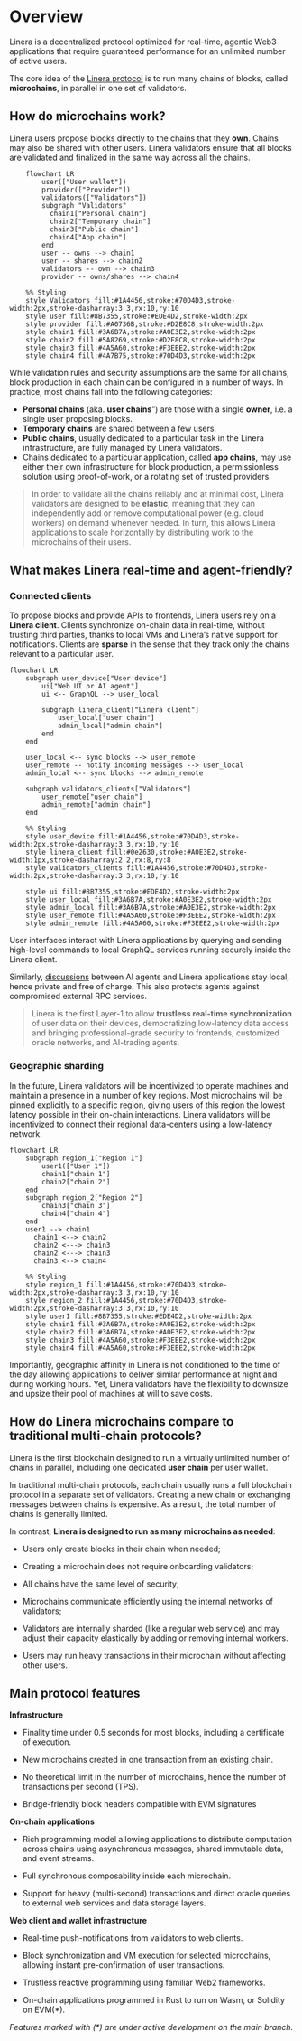 # Overview

Linera is a decentralized protocol optimized for real-time, agentic Web3
applications that require guaranteed performance for an unlimited number of
active users.

The core idea of the [Linera protocol](https://linera.io/whitepaper) is to run
many chains of blocks, called **microchains**, in parallel in one set of
validators.

## How do microchains work?

Linera users propose blocks directly to the chains that they **own**. Chains may
also be shared with other users. Linera validators ensure that all blocks are
validated and finalized in the same way across all the chains.

```mermaid
    flowchart LR
        user(["User wallet"])
        provider(["Provider"])
        validators(["Validators"])
        subgraph "Validators"
          chain1["Personal chain"]
          chain2["Temporary chain"]
          chain3["Public chain"]
          chain4["App chain"]
        end
        user -- owns --> chain1
        user -- shares --> chain2
        validators -- own --> chain3
        provider -- owns/shares --> chain4

    %% Styling
    style Validators fill:#1A4456,stroke:#70D4D3,stroke-width:2px,stroke-dasharray:3 3,rx:10,ry:10
    style user fill:#8B7355,stroke:#EDE4D2,stroke-width:2px
    style provider fill:#A0736B,stroke:#D2E8C8,stroke-width:2px
    style chain1 fill:#3A6B7A,stroke:#A0E3E2,stroke-width:2px
    style chain2 fill:#5A8269,stroke:#D2E8C8,stroke-width:2px
    style chain3 fill:#4A5A60,stroke:#F3EEE2,stroke-width:2px
    style chain4 fill:#4A7B75,stroke:#70D4D3,stroke-width:2px

```

While validation rules and security assumptions are the same for all chains,
block production in each chain can be configured in a number of ways. In
practice, most chains fall into the following categories:

- **Personal chains** (aka. **user chains**”) are those with a single **owner**,
  i.e. a single user proposing blocks.
- **Temporary chains** are shared between a few users.
- **Public chains**, usually dedicated to a particular task in the Linera
  infrastructure, are fully managed by Linera validators.
- Chains dedicated to a particular application, called **app chains**, may use
  either their own infrastructure for block production, a permissionless
  solution using proof-of-work, or a rotating set of trusted providers.

> In order to validate all the chains reliably and at minimal cost, Linera
> validators are designed to be **elastic**, meaning that they can independently
> add or remove computational power (e.g. cloud workers) on demand whenever
> needed. In turn, this allows Linera applications to scale horizontally by
> distributing work to the microchains of their users.

## What makes Linera real-time and agent-friendly?

### Connected clients

To propose blocks and provide APIs to frontends, Linera users rely on a **Linera
client**. Clients synchronize on-chain data in real-time, without trusting third
parties, thanks to local VMs and Linera’s native support for notifications.
Clients are **sparse** in the sense that they track only the chains relevant to
a particular user.

```mermaid
flowchart LR
    subgraph user_device["User device"]
        ui["Web UI or AI agent"]
        ui <-- GraphQL --> user_local

        subgraph linera_client["Linera client"]
            user_local["user chain"]
            admin_local["admin chain"]
        end
    end

    user_local <-- sync blocks --> user_remote
    user_remote -- notify incoming messages --> user_local
    admin_local <-- sync blocks --> admin_remote

    subgraph validators_clients["Validators"]
        user_remote["user chain"]
        admin_remote["admin chain"]
    end

    %% Styling
    style user_device fill:#1A4456,stroke:#70D4D3,stroke-width:2px,stroke-dasharray:3 3,rx:10,ry:10
    style linera_client fill:#0e2630,stroke:#A0E3E2,stroke-width:1px,stroke-dasharray:2 2,rx:8,ry:8
    style validators_clients fill:#1A4456,stroke:#70D4D3,stroke-width:2px,stroke-dasharray:3 3,rx:10,ry:10

    style ui fill:#8B7355,stroke:#EDE4D2,stroke-width:2px
    style user_local fill:#3A6B7A,stroke:#A0E3E2,stroke-width:2px
    style admin_local fill:#3A6B7A,stroke:#A0E3E2,stroke-width:2px
    style user_remote fill:#4A5A60,stroke:#F3EEE2,stroke-width:2px
    style admin_remote fill:#4A5A60,stroke:#F3EEE2,stroke-width:2px

```

User interfaces interact with Linera applications by querying and sending
high-level commands to local GraphQL services running securely inside the Linera
client.

Similarly,
[discussions](../developers/core_concepts/node_service.html#connecting-ai-agents-to-linera-applications-in-mcp)
between AI agents and Linera applications stay local, hence private and free of
charge. This also protects agents against compromised external RPC services.

> Linera is the first Layer-1 to allow **trustless real-time synchronization**
> of user data on their devices, democratizing low-latency data access and
> bringing professional-grade security to frontends, customized oracle networks,
> and AI-trading agents.

### Geographic sharding

In the future, Linera validators will be incentivized to operate machines and
maintain a presence in a number of key regions. Most microchains will be pinned
explicitly to a specific region, giving users of this region the lowest latency
possible in their on-chain interactions. Linera validators will be incentivized
to connect their regional data-centers using a low-latency network.

```mermaid
flowchart LR
    subgraph region_1["Region 1"]
        user1(["User 1"])
        chain1["chain 1"]
        chain2["chain 2"]
    end
    subgraph region_2["Region 2"]
        chain3["chain 3"]
        chain4["chain 4"]
    end
    user1 --> chain1
	  chain1 <--> chain2
	  chain2 <---> chain3
	  chain2 <---> chain3
	  chain3 <--> chain4

    %% Styling
    style region_1 fill:#1A4456,stroke:#70D4D3,stroke-width:2px,stroke-dasharray:3 3,rx:10,ry:10
    style region_2 fill:#1A4456,stroke:#70D4D3,stroke-width:2px,stroke-dasharray:3 3,rx:10,ry:10
    style user1 fill:#8B7355,stroke:#EDE4D2,stroke-width:2px
    style chain1 fill:#3A6B7A,stroke:#A0E3E2,stroke-width:2px
    style chain2 fill:#3A6B7A,stroke:#A0E3E2,stroke-width:2px
    style chain3 fill:#4A5A60,stroke:#F3EEE2,stroke-width:2px
    style chain4 fill:#4A5A60,stroke:#F3EEE2,stroke-width:2px

```

Importantly, geographic affinity in Linera is not conditioned to the time of the
day allowing applications to deliver similar performance at night and during
working hours. Yet, Linera validators have the flexibility to downsize and
upsize their pool of machines at will to save costs.

## How do Linera microchains compare to traditional multi-chain protocols?

Linera is the first blockchain designed to run a virtually unlimited number of
chains in parallel, including one dedicated **user chain** per user wallet.

In traditional multi-chain protocols, each chain usually runs a full blockchain
protocol in a separate set of validators. Creating a new chain or exchanging
messages between chains is expensive. As a result, the total number of chains is
generally limited.

In contrast, **Linera is designed to run as many microchains as needed**:

- Users only create blocks in their chain when needed;

- Creating a microchain does not require onboarding validators;

- All chains have the same level of security;

- Microchains communicate efficiently using the internal networks of validators;

- Validators are internally sharded (like a regular web service) and may adjust
  their capacity elastically by adding or removing internal workers.

- Users may run heavy transactions in their microchain without affecting other
  users.

## Main protocol features

**Infrastructure**

- Finality time under 0.5 seconds for most blocks, including a certificate of
  execution.

- New microchains created in one transaction from an existing chain.

- No theoretical limit in the number of microchains, hence the number of
  transactions per second (TPS).

- Bridge-friendly block headers compatible with EVM signatures

**On-chain applications**

- Rich programming model allowing applications to distribute computation across
  chains using asynchronous messages, shared immutable data, and event streams.

- Full synchronous composability inside each microchain.

- Support for heavy (multi-second) transactions and direct oracle queries to
  external web services and data storage layers.

**Web client and wallet infrastructure**

- Real-time push-notifications from validators to web clients.

- Block synchronization and VM execution for selected microchains, allowing
  instant pre-confirmation of user transactions.

- Trustless reactive programming using familiar Web2 frameworks.

- On-chain applications programmed in Rust to run on Wasm, or Solidity on
  EVM(\*).

_Features marked with (\*) are under active development on the main branch._
